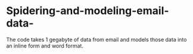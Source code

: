# Spidering-and-modeling-email-data-
The code takes 1 gegabyte of data from email  and models those data into an inline form and word format.
